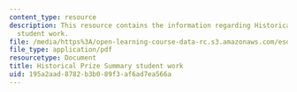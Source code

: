 ```yaml
---
content_type: resource
description: This resource contains the information regarding Historical Prize Summary
  student work.
file: /media/https%3A/open-learning-course-data-rc.s3.amazonaws.com/esd-172j-x-prize-workshop-grand-challenges-in-energy-fall-2009/195a2aad8782b3b089f3af6ad7ea566a_MITESD_172JF09_assn2_sol.pdf
file_type: application/pdf
resourcetype: Document
title: Historical Prize Summary student work
uid: 195a2aad-8782-b3b0-89f3-af6ad7ea566a
---
```

